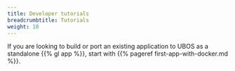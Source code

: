 ```yaml
---
title: Developer tutorials
breadcrumbtitle: Tutorials
weight: 10
---
```


If you are looking to build or port an existing application to UBOS
as a standalone {{% gl app %}}, start with
{{% pageref first-app-with-docker.md %}}.
